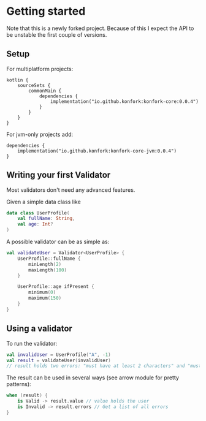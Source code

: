 # Getting started

Note that this is a newly forked project. Because of this I expect the API to be unstable the first couple of versions.

## Setup

For multiplatform projects:

```
kotlin {
    sourceSets {
        commonMain {
            dependencies {
                implementation("io.github.konfork:konfork-core:0.0.4")
            }
        }
    }
}
```

For jvm-only projects add:

```
dependencies {
    implementation("io.github.konfork:konfork-core-jvm:0.0.4")
}
```

## Writing your first Validator

Most validators don't need any advanced features. 

Given a simple data class like

```kotlin
data class UserProfile(
    val fullName: String,
    val age: Int?
)
```

A possible validator can be as simple as:

```kotlin
val validateUser = Validator<UserProfile> {
    UserProfile::fullName {
        minLength(2)
        maxLength(100)
    }

    UserProfile::age ifPresent {
        minimum(0)
        maximum(150)
    }
}
```

## Using a validator

To run the validator:
```kotlin
val invalidUser = UserProfile("A", -1)
val result = validateUser(invalidUser)
// result holds two errors: "must have at least 2 characters" and "must be at least '0'"
```

The result can be used in several ways (see arrow module for pretty patterns):
```kotlin
when (result) {
    is Valid -> result.value // value holds the user
    is Invalid -> result.errors // Get a list of all errors
}
```
